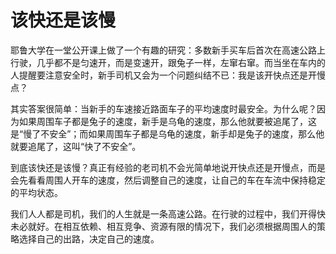 # 该快还是该慢

耶鲁大学在一堂公开课上做了一个有趣的研究：多数新手买车后首次在高速公路上行驶，几乎都不是匀速开，而是变速开，跟兔子一样，左窜右窜。而当坐在车内的人提醒要注意安全时，新手司机又会为一个问题纠结不已：我是该开快点还是开慢点？ 

其实答案很简单：当新手的车速接近路面车子的平均速度时最安全。为什么呢？因为如果周围车子都是兔子的速度，新手是乌龟的速度，那么他就要被追尾了，这是“慢了不安全”；而如果周围车子都是乌龟的速度，新手却是兔子的速度，那么他就要追尾了，这叫“快了不安全”。 

到底该快还是该慢？真正有经验的老司机不会光简单地说开快点还是开慢点，而是会先看看周围人开车的速度，然后调整自己的速度，让自己的车在车流中保持稳定的平均状态。 

我们人人都是司机，我们的人生就是一条高速公路。在行驶的过程中，我们开得快未必就好。在相互依赖、相互竞争、资源有限的情况下，我们必须根据周围人的策略选择自己的出路，决定自己的速度。